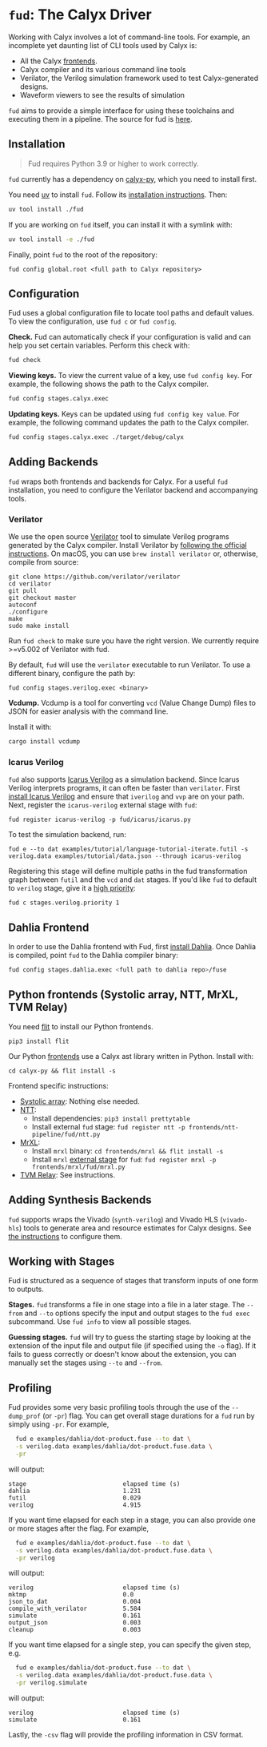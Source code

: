 # `fud`: The Calyx Driver

Working with Calyx involves a lot of command-line tools. For example, an
incomplete yet daunting list of CLI tools used by Calyx is:

- All the Calyx [frontends][].
- Calyx compiler and its various command line tools
- Verilator, the Verilog simulation framework used to test Calyx-generated designs.
- Waveform viewers to see the results of simulation

`fud` aims to provide a simple interface for using these toolchains and executing them in a pipeline.
The source for fud is [here](https://github.com/calyxir/calyx/tree/master/fud).


## Installation
> Fud requires Python 3.9 or higher to work correctly.

`fud` currently has a dependency on [calyx-py](builder/calyx-py.md), which you need to install first.

You need [uv][] to install `fud`.
Follow its [installation instructions][uv install].
Then:

```bash
uv tool install ./fud
```

If you are working on `fud` itself, you can install it with a symlink with:

```bash
uv tool install -e ./fud
```

Finally, point `fud` to the root of the repository:

```
fud config global.root <full path to Calyx repository>
```

[uv]: https://docs.astral.sh/uv/
[uv install]: https://docs.astral.sh/uv/#installation

## Configuration

Fud uses a global configuration file to locate tool paths and default values.
To view the configuration, use `fud c` or `fud config`.

**Check.**
Fud can automatically check if your configuration is valid and can help you set
certain variables. Perform this check with:
```bash
fud check
```

**Viewing keys.**
To view the current value of a key, use `fud config key`. For example, the
following shows the path to the Calyx compiler.
```bash
fud config stages.calyx.exec
```

**Updating keys.**
Keys can be updated using `fud config key value`.
For example, the following command updates the path to the Calyx compiler.
```bash
fud config stages.calyx.exec ./target/debug/calyx
```

## Adding Backends

`fud` wraps both frontends and backends for Calyx.
For a useful `fud` installation, you need to configure the Verilator
backend and accompanying tools.

### Verilator
We use the open source [Verilator][] tool to simulate Verilog programs
generated by the Calyx compiler.
Install Verilator by [following the official instructions](https://www.veripool.org/projects/verilator/wiki/Installing).
On macOS, you can use `brew install verilator` or, otherwise, compile from source:

    git clone https://github.com/verilator/verilator
    cd verilator
    git pull
    git checkout master
    autoconf
    ./configure
    make
    sudo make install

Run `fud check` to make sure you have the right version. We currently require >=v5.002 of Verilator with fud.

By default, `fud` will use the `verilator` executable to run Verilator.
To use a different binary, configure the path by:
```
fud config stages.verilog.exec <binary>
```

**Vcdump.**
Vcdump is a tool for converting `vcd` (Value Change Dump) files to JSON for
easier analysis with the command line.

Install it with:
```bash
cargo install vcdump
```

### Icarus Verilog
`fud` also supports [Icarus Verilog][icarus] as a simulation backend.
Since Icarus Verilog interprets programs, it can often be faster than
`verilator`.
First [install Icarus Verilog][icarus-install] and ensure that `iverilog` and
`vvp` are on your path.
Next, register the `icarus-verilog` external stage with `fud`:

```
fud register icarus-verilog -p fud/icarus/icarus.py
```

To test the simulation backend, run:
```
fud e --to dat examples/tutorial/language-tutorial-iterate.futil -s verilog.data examples/tutorial/data.json --through icarus-verilog
```

Registering this stage will define multiple paths in the fud transformation
graph between `futil` and the `vcd` and `dat` stages.
If you'd like `fud` to default to `verilog` stage, give it a [high
priority](./multiple-paths.md#using-stage-priority):
```
fud c stages.verilog.priority 1
```


## Dahlia Frontend

In order to use the Dahlia frontend with Fud, first [install
Dahlia](../../frontends/dahlia.md).
Once Dahlia is compiled, point `fud` to the Dahlia compiler binary:
```bash
fud config stages.dahlia.exec <full path to dahlia repo>/fuse
```

## Python frontends (Systolic array, NTT, MrXL, TVM Relay)
You need [flit][] to install our Python frontends.
```
pip3 install flit
```

Our Python [frontends](../../frontends) use a Calyx ast library written in Python. Install with:
```
cd calyx-py && flit install -s
```

Frontend specific instructions:
 - [Systolic array](../../frontends/systolic-array.md): Nothing else needed.
 - [NTT](../../frontends/ntt.md):
   - Install dependencies: `pip3 install prettytable`
   - Install external `fud` stage: `fud register ntt -p frontends/ntt-pipeline/fud/ntt.py`
 - [MrXL](../../frontends/mrxl.md):
   - Install `mrxl` binary: `cd frontends/mrxl && flit install -s`
   - Install `mrxl` [external stage][] for `fud`: `fud register mrxl -p frontends/mrxl/fud/mrxl.py`
 - [TVM Relay](../../frontends/tvm-relay.md): See instructions.


## Adding Synthesis Backends

`fud` supports wraps the Vivado (`synth-verilog`) and Vivado HLS (`vivado-hls`)
tools to generate area and resource estimates for Calyx designs.
See [the instructions](./xilinx.md) to configure them.

## Working with Stages

Fud is structured as a sequence of stages that transform inputs of one form
to outputs.

**Stages.**
`fud` transforms a file in one stage into a file in a later stage.
The `--from` and `--to` options specify the input and output stages to the
`fud exec` subcommand.
Use `fud info` to view all possible stages.

**Guessing stages.**
`fud` will try to guess the starting stage by looking at the extension of the
input file and output file (if specified using the `-o` flag).
If it fails to guess correctly or doesn't know about the extension, you can
manually set the stages using `--to` and `--from`.

## Profiling

Fud provides some very basic profiling tools through the use of the `--dump_prof` (or `-pr`) flag.
You can get overall stage durations for a `fud` run by simply using `-pr`.
For example,

```bash
  fud e examples/dahlia/dot-product.fuse --to dat \
  -s verilog.data examples/dahlia/dot-product.fuse.data \
  -pr
```

will output:

```
stage                           elapsed time (s)
dahlia                          1.231
futil                           0.029
verilog                         4.915
```

If you want time elapsed for each step in a stage, you can also provide one or more stages after the flag.
For example,

```bash
  fud e examples/dahlia/dot-product.fuse --to dat \
  -s verilog.data examples/dahlia/dot-product.fuse.data \
  -pr verilog
```

will output:

```
verilog                         elapsed time (s)
mktmp                           0.0
json_to_dat                     0.004
compile_with_verilator          5.584
simulate                        0.161
output_json                     0.003
cleanup                         0.003
```

If you want time elapsed for a single step, you can specify the given step, e.g.

```bash
  fud e examples/dahlia/dot-product.fuse --to dat \
  -s verilog.data examples/dahlia/dot-product.fuse.data \
  -pr verilog.simulate
```

will output:

```
verilog                         elapsed time (s)
simulate                        0.161
```

Lastly, the `-csv` flag will provide the profiling information in CSV format.

[frontends]: ../../frontends/index.md
[calyx-py]: ./calyx-py.md
[flit]: https://flit.readthedocs.io/en/latest/
[verilator]: https://www.veripool.org/wiki/verilator
[external stage]: ./external.md
[icarus]: http://iverilog.icarus.com/
[icarus-install]: https://iverilog.fandom.com/wiki/Installation_Guide
